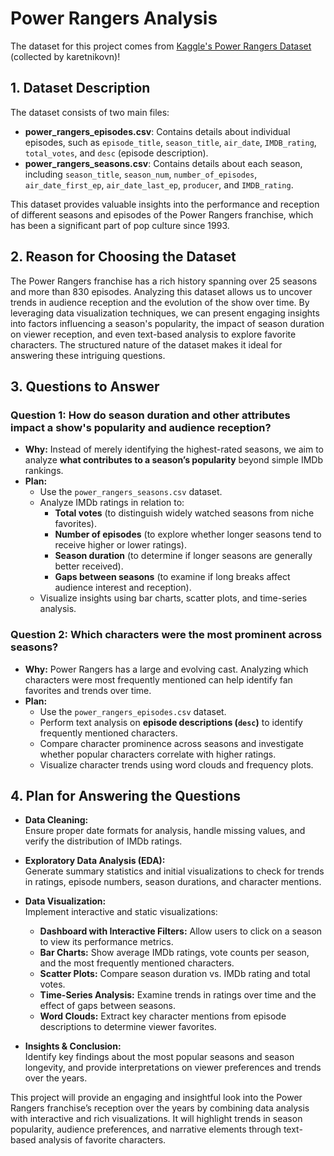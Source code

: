 # Power Rangers Analysis

The dataset for this project comes from [Kaggle's Power Rangers Dataset](https://www.kaggle.com/datasets/karetnikovn/power-rangers-dataset/data) (collected by karetnikovn)!

## 1. Dataset Description

The dataset consists of two main files:

- **power_rangers_episodes.csv**: Contains details about individual episodes, such as `episode_title`, `season_title`, `air_date`, `IMDB_rating`, `total_votes`, and `desc` (episode description).
- **power_rangers_seasons.csv**: Contains details about each season, including `season_title`, `season_num`, `number_of_episodes`, `air_date_first_ep`, `air_date_last_ep`, `producer`, and `IMDB_rating`.

This dataset provides valuable insights into the performance and reception of different seasons and episodes of the Power Rangers franchise, which has been a significant part of pop culture since 1993.

## 2. Reason for Choosing the Dataset

The Power Rangers franchise has a rich history spanning over 25 seasons and more than 830 episodes. Analyzing this dataset allows us to uncover trends in audience reception and the evolution of the show over time. By leveraging data visualization techniques, we can present engaging insights into factors influencing a season's popularity, the impact of season duration on viewer reception, and even text-based analysis to explore favorite characters. The structured nature of the dataset makes it ideal for answering these intriguing questions.

## 3. Questions to Answer

### **Question 1: How do season duration and other attributes impact a show's popularity and audience reception?**

- **Why:** Instead of merely identifying the highest-rated seasons, we aim to analyze **what contributes to a season’s popularity** beyond simple IMDb rankings.
- **Plan:**
  - Use the `power_rangers_seasons.csv` dataset.
  - Analyze IMDb ratings in relation to:
    - **Total votes** (to distinguish widely watched seasons from niche favorites).
    - **Number of episodes** (to explore whether longer seasons tend to receive higher or lower ratings).
    - **Season duration** (to determine if longer seasons are generally better received).
    - **Gaps between seasons** (to examine if long breaks affect audience interest and reception).
  - Visualize insights using bar charts, scatter plots, and time-series analysis.

### **Question 2: Which characters were the most prominent across seasons?**

- **Why:** Power Rangers has a large and evolving cast. Analyzing which characters were most frequently mentioned can help identify fan favorites and trends over time.
- **Plan:**
  - Use the `power_rangers_episodes.csv` dataset.
  - Perform text analysis on **episode descriptions (`desc`)** to identify frequently mentioned characters.
  - Compare character prominence across seasons and investigate whether popular characters correlate with higher ratings.
  - Visualize character trends using word clouds and frequency plots.

## 4. Plan for Answering the Questions

- **Data Cleaning:**  
  Ensure proper date formats for analysis, handle missing values, and verify the distribution of IMDb ratings.

- **Exploratory Data Analysis (EDA):**  
  Generate summary statistics and initial visualizations to check for trends in ratings, episode numbers, season durations, and character mentions.

- **Data Visualization:**  
  Implement interactive and static visualizations:
  - **Dashboard with Interactive Filters:** Allow users to click on a season to view its performance metrics.
  - **Bar Charts:** Show average IMDb ratings, vote counts per season, and the most frequently mentioned characters.
  - **Scatter Plots:** Compare season duration vs. IMDb rating and total votes.
  - **Time-Series Analysis:** Examine trends in ratings over time and the effect of gaps between seasons.
  - **Word Clouds:** Extract key character mentions from episode descriptions to determine viewer favorites.

- **Insights & Conclusion:**  
Identify key findings about the most popular seasons and season longevity, and provide interpretations on viewer preferences and trends over the years.

This project will provide an engaging and insightful look into the Power Rangers franchise’s reception over the years by combining data analysis with interactive and rich visualizations. It will highlight trends in season popularity, audience preferences, and narrative elements through text-based analysis of favorite characters.
